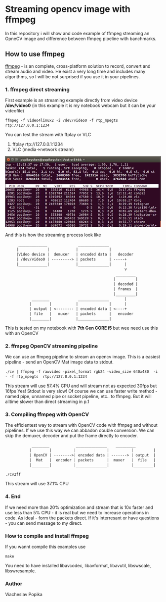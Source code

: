 # Streaming opencv image with ffmpeg

In this repository i will show and code example of ffmpeg streaming an OpneCV image and difference between ffmpeg pipeline with banchmarks.

## How to use ffmpeg

[ffmpeg](https://www.ffmpeg.org/) - is an complete, cross-platform solution to record, convert and stream audio and video. He exist a very long time and includes many algorithms, so I will be not surprised if you use it in your pipelines.

### 1. ffmpeg direct streaming
First example is an streaming example directly from video device **/dev/video0** (in this example it is my notebook webcam but it can be your videofile)

```
ffmpeg -f video4linux2 -i /dev/video0 -f rtp_mpegts  rtp://127.0.0.1:1234
```
You can test the stream with ffplay or VLC
1. ffplay rtp://127.0.0.1:1234
2. VLC (media->network stream)

![This stream will use 36.4% CPU](image1.jpg) 

And this is how the streaming process look like

          _____________              ______________
         |             |            |              |
         |Video device |  demuxer   | encoded data |   decoder
         | /dev/video0 | ---------> | packets      | -----+
         |_____________|            |______________|      |
                                                          v
                                                      _________
                                                     |         |
                                                     | decoded |
                                                     | frames  |
                                                     |_________|
                ________             ______________       |
               |        |           |              |      |
               | output | <-------- | encoded data | <----+
               | file   |   muxer   | packets      |   encoder
               |________|           |______________|

This is tested on my notebook with **7th Gen CORE i5** but wee need use this with an OpenCV

### 2. ffmpeg OpenCV streaming pipeline

We can use an ffmpeg pipeline to stream an opencv image. This is a easiest pipeline - send an OpenCV Mat image data to stdout.

```
./cv | ffmpeg -f rawvideo -pixel_format rgb24 -video_size 640x480  -i - -f rtp_mpegts  rtp://127.0.0.1:1234
```
This stream will use 57.4% CPU and will stream not as expected 30fps but 16fps 
Yes! Stdout is very slow! Of course we can use faster write method - named pipe, unnamed pipe or socket pipeline, etc..  to ffmpeg. But it will alltime slower than direct streaming in p.1

### 3. Compiling ffmpeg with OpenCV

The efficientest way to stream with OpenCV code with ffmpeg and without pipelines. If we use this way we can abbadon double conversion. We can skip the demuxer, decoder and put the frame directly to encoder.

                ________            ______________	  _________
               |        |          |              |          |         |
               | OpenCV | -------->| encoded data | -------> | output  |
               |  Mat   |  encoder | packets      |  muxer   |  file   |
               |________|          |______________|          |_________|



```
./cv2ff
```
This stream will use 37.1% CPU

### 4. End

If we need more than 20% optimization and stream that is 10x faster and use less than 5% CPU - it is real but we need to increase operations in code. As ideal - form the packets direct. If it's interresant or have questions - you can send message to my direct.

### How to compile and install ffmpeg

If you wannt compile this examples use
```
make
```

You need to have installed libavcodec, libavformat, libavutil, libswscale, libswresample.

### Author

Viacheslav Popika
